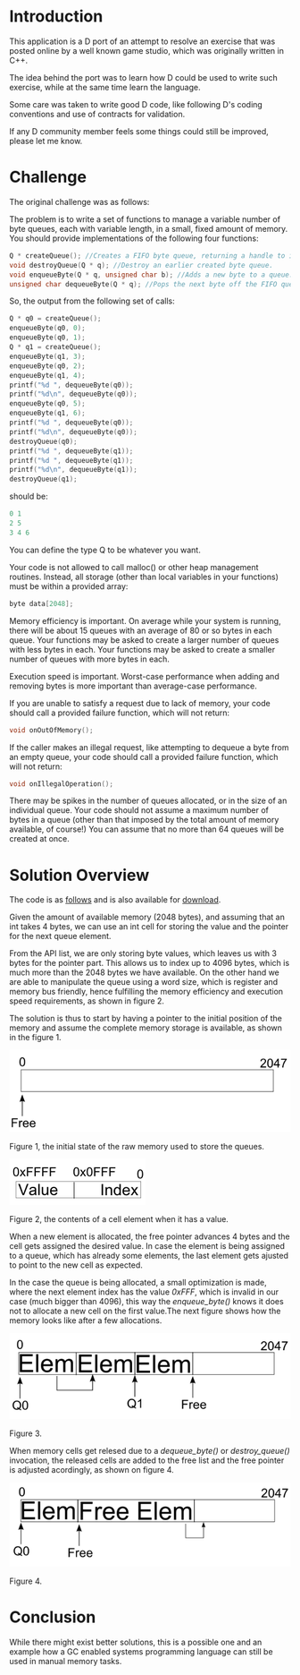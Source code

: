 # Introduction
This application is a D port of an attempt to resolve an exercise that was posted online by a well known game studio, which was originally written in C++.

The idea behind the port was to learn how D could be used to write such exercise, while at the same time learn the language.

Some care was taken to write good D code, like following D's coding conventions and use of contracts for validation.

If any D community member feels some things could still be improved, please let me know.

# Challenge

The original challenge was as follows:

The problem is to write a set of functions to manage a variable number of byte queues, each with variable length, in a small, fixed amount of memory. You should provide implementations of the following four functions:
   
~~~cpp
Q * createQueue(); //Creates a FIFO byte queue, returning a handle to it.
void destroyQueue(Q * q); //Destroy an earlier created byte queue.
void enqueueByte(Q * q, unsigned char b); //Adds a new byte to a queue.
unsigned char dequeueByte(Q * q); //Pops the next byte off the FIFO queue.
~~~

 So, the output from the following set of calls:

~~~cpp
Q * q0 = createQueue();
enqueueByte(q0, 0);
enqueueByte(q0, 1);
Q * q1 = createQueue();
enqueueByte(q1, 3);
enqueueByte(q0, 2);
enqueueByte(q1, 4);
printf("%d ", dequeueByte(q0));
printf("%d\n", dequeueByte(q0));
enqueueByte(q0, 5);
enqueueByte(q1, 6);
printf("%d ", dequeueByte(q0));
printf("%d\n", dequeueByte(q0));
destroyQueue(q0);
printf("%d ", dequeueByte(q1));
printf("%d ", dequeueByte(q1));
printf("%d\n", dequeueByte(q1));
destroyQueue(q1);
~~~

should be:

~~~cpp
0 1
2 5
3 4 6
~~~
You can define the type Q to be whatever you want.

Your code is not allowed to call malloc() or other heap management routines. Instead, all storage (other than local variables in your functions) must be within a provided array:

~~~cpp
byte data[2048];
~~~

Memory efficiency is important. On average while your system is running, there will be about 15 queues with an average of 80 or so bytes in each queue. Your functions may be asked to create a larger number of queues with less bytes in each. Your functions may be asked to create a smaller number of queues with more bytes in each.

Execution speed is important. Worst-case performance when adding and removing bytes is more important than average-case performance.

If you are unable to satisfy a request due to lack of memory, your code should call a provided failure function, which will not return:

~~~cpp
void onOutOfMemory();
~~~

If the caller makes an illegal request, like attempting to dequeue a byte from an empty queue, your code should call a provided failure function, which will not return:

~~~cpp
void onIllegalOperation();
~~~

There may be spikes in the number of queues allocated, or in the size of an individual queue. Your code should not assume a maximum number of bytes in a queue (other than that imposed by the total amount of memory available, of course!) You can assume that no more than 64 queues will be created at once.


# Solution Overview

The code is as [follows](/compilers/tutorials/queue-d/queue.d.html) and is also available for [download](/compilers/tutorials/queue-d/queue-d.zip).

Given the amount of available memory (2048 bytes), and assuming that an int takes 4 bytes, we can use an int cell for storing the value and the pointer for the next queue element.
   
From the API list, we are only storing byte values, which leaves us with 3 bytes for the pointer part. This allows us to index up to 4096 bytes, which is much more than the 2048 bytes we have available. On the other hand we are able to manipulate the queue using a word size, which is register and memory bus friendly, hence fulfilling the memory efficiency and execution speed requirements, as shown in figure 2.
   
The solution is thus to start by having a pointer to the initial position of the memory and assume the complete memory storage is available, as shown in the figure 1.

![Figure 1, the initial state of the raw memory used to store the queues.](figure-1.png)

Figure 1, the initial state of the raw memory used to store the queues.

![Figure 2, the contents of a cell element when it has a value.](figure-2.png)

Figure 2, the contents of a cell element when it has a value.
   
When a new element is allocated, the free pointer advances 4 bytes and the cell gets assigned the desired value. In case the element is being assigned to a queue, which has already some elements, the last element gets ajusted to point to the new cell as expected.
   
In the case the queue is being allocated, a small optimization is made, where the next element index has the value _0xFFF_, which is invalid in our case (much bigger than 4096), this way the _enqueue_byte()_ knows it does not to allocate a new cell on the first value.The next figure shows how the memory looks like after a few allocations.

![Figure 3.](figure-3.png)

Figure 3.
   
When memory cells get relesed due to a  _dequeue_byte()_ or _destroy_queue()_ invocation, the released cells are added to the free list and the free pointer is adjusted acordingly, as shown on figure 4.

![Figure 4.](figure-4.png)

Figure 4.

# Conclusion

While there might exist better solutions, this is a possible one and an example how a GC enabled systems programming language can still be used in manual memory tasks.
